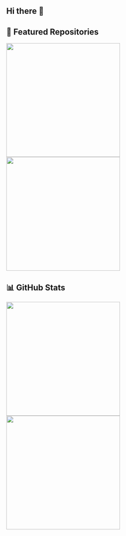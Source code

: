 ## Hi there 👋

<!--
**A-T-O-M-I-X/A-T-O-M-I-X** is a ✨ _special_ ✨ repository because its `README.md` (this file) appears on your GitHub profile.

Here are some ideas to get you started:

- 🔭 I’m currently working on ...
- 🌱 I’m currently learning ...
- 👯 I’m looking to collaborate on ...
- 🤔 I’m looking for help with ...
- 💬 Ask me about ...
- 📫 How to reach me: ...
- 😄 Pronouns: ...
- ⚡ Fun fact: ...
-->
## 🚀 Featured Repositories

<p dir="auto">
  <a href="https://github.com/A-T-O-M-I-X/Sapphire-Player">
    <img align="left" src="https://github-readme-stats.vercel.app/api/pin/?username=A-T-O-M-I-X&repo=Sapphire-Player&bg_color=0c1014&theme=dark" width="300" style="margin-right: 10px;">
  </a>
  <a href="https://github.com/A-T-O-M-I-X/Opal">
    <img align="left" src="https://github-readme-stats.vercel.app/api/pin/?username=A-T-O-M-I-X&repo=Opal&bg_color=0c1014&theme=dark" width="300">
  </a>
</p>

<br clear="left" />

## 📊 GitHub Stats

<p dir="auto">
  <a href="https://github.com/Frost-Lord/">
    <img align="left" src="http://23.27.6.132:9000/top-langs/?username=A-T-O-M-I-X&langs_count=8&hide=css,scss,html,php,ejs&title_color=ffffff&text_color=c9cacc&icon_color=2bbc8a&bg_color=0c1014&layout=compact" width="300" style="margin-right: 40px;">
  </a>
  
  <a href="https://github.com/Frost-Lord/">
    <img align="left" src="http://23.27.6.132:9000/?username=A-T-O-M-I-X&count_private=true&show_icons=true&hide_title=true&include_all_commits=true&theme=dark&bg_color=0c1014" width="300">
  </a>
</p>

<br clear="left" />

